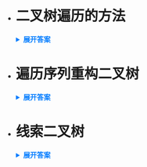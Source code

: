 - # 二叉树遍历的方法 

  <details>
    <summary style="font-weight: bold; color: #007bff;">展开答案</summary>
    <ul>    
    <li style="color: blue;">NLR 先序遍历 LNR中序遍历 LRN 后序遍历 可以知道 N在哪里 也就是根是什么时候被访问的 还有一个层序遍历 通过队列实现一层一层从左往右遍历</li>
    </ul>
  </details>

- # 遍历序列重构二叉树

  <details>
    <summary style="font-weight: bold; color: #007bff;">展开答案</summary>
    <ul>    
    <li style="color: blue;">只有 前 后 层 组合 中序遍历 才可以唯一确定一个二叉树 其他的组合 均无法组合出唯一二叉树</li>
    <li style="color: blue;">可以依靠中序遍历和其他遍历确定 根左右 然后继续递归判断 </li>
    </ul>
  </details>

- # 线索二叉树
  <details>
    <summary style="font-weight: bold; color: #007bff;">展开答案</summary>
    <ul>    
    <li style="color: blue;">在链式存储中 n个节点一定会出现n+1个空链域 我们可以利用空链域配合前中后序 构建线索二叉树</li>
    <li style="color: blue;">首先写出 前中后序列 然后在链式存储的空白链上 找到直接前驱和直接后继 填入即可 并且这个时候还需要tag 结构元素表示这个是一个线索还是指向左右孩子的指针 0 的时候为指向孩子 1的时候指向直接前后 </li>
    </ul>
  </details> 


